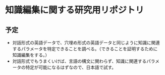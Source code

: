 # 知識編集に関する研究用リポジトリ

## 予定
- 対話形式の英語データで、穴埋め形式の英語データと同じように知識に関連するパラメータを特定できることを調べる。（できることを証明するために知識編集をする。）
- 対話形式でもうまくいけば、言語の構文に関わらず、知識に関連するパラメータの特定が可能になるはずなので、日本語で試す。
